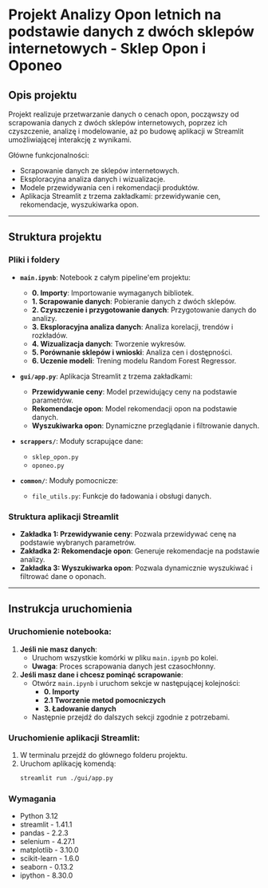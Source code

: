 # Projekt Analizy Opon letnich na podstawie danych z dwóch sklepów internetowych - Sklep Opon i Oponeo

## Opis projektu

Projekt realizuje przetwarzanie danych o cenach opon, począwszy od scrapowania danych z dwóch sklepów internetowych, poprzez ich czyszczenie, analizę i modelowanie, aż po budowę aplikacji w Streamlit umożliwiającej interakcję z wynikami.

Główne funkcjonalności:
- Scrapowanie danych ze sklepów internetowych.
- Eksploracyjna analiza danych i wizualizacje.
- Modele przewidywania cen i rekomendacji produktów.
- Aplikacja Streamlit z trzema zakładkami: przewidywanie cen, rekomendacje, wyszukiwarka opon.

---

## Struktura projektu

### Pliki i foldery
- **`main.ipynb`**: Notebook z całym pipeline'em projektu:
  - **0. Importy**: Importowanie wymaganych bibliotek.
  - **1. Scrapowanie danych**: Pobieranie danych z dwóch sklepów.
  - **2. Czyszczenie i przygotowanie danych**: Przygotowanie danych do analizy.
  - **3. Eksploracyjna analiza danych**: Analiza korelacji, trendów i rozkładów.
  - **4. Wizualizacja danych**: Tworzenie wykresów.
  - **5. Porównanie sklepów i wnioski**: Analiza cen i dostępności.
  - **6. Uczenie modeli**: Trening modelu Random Forest Regressor.

- **`gui/app.py`**: Aplikacja Streamlit z trzema zakładkami:
  - **Przewidywanie ceny**: Model przewidujący ceny na podstawie parametrów.
  - **Rekomendacje opon**: Model rekomendacji opon na podstawie danych.
  - **Wyszukiwarka opon**: Dynamiczne przeglądanie i filtrowanie danych.

- **`scrappers/`**: Moduły scrapujące dane:
  - `sklep_opon.py`
  - `oponeo.py`

- **`common/`**: Moduły pomocnicze:
  - `file_utils.py`: Funkcje do ładowania i obsługi danych.

### Struktura aplikacji Streamlit
- **Zakładka 1: Przewidywanie ceny**: Pozwala przewidywać cenę na podstawie wybranych parametrów.
- **Zakładka 2: Rekomendacje opon**: Generuje rekomendacje na podstawie analizy.
- **Zakładka 3: Wyszukiwarka opon**: Pozwala dynamicznie wyszukiwać i filtrować dane o oponach.

---

## Instrukcja uruchomienia

### Uruchomienie notebooka:
1. **Jeśli nie masz danych**:
   - Uruchom wszystkie komórki w pliku `main.ipynb` po kolei.
   - **Uwaga**: Proces scrapowania danych jest czasochłonny.
2. **Jeśli masz dane i chcesz pominąć scrapowanie**:
   - Otwórz `main.ipynb` i uruchom sekcje w następującej kolejności:
     - **0. Importy**
     - **2.1 Tworzenie metod pomocniczych**
     - **3. Ładowanie danych**
   - Następnie przejdź do dalszych sekcji zgodnie z potrzebami.

### Uruchomienie aplikacji Streamlit:
1. W terminalu przejdź do głównego folderu projektu.
2. Uruchom aplikację komendą:
   ```bash
   streamlit run ./gui/app.py


### Wymagania
- Python 3.12
- streamlit - 1.41.1
- pandas - 2.2.3
- selenium - 4.27.1
- matplotlib - 3.10.0
- scikit-learn - 1.6.0
- seaborn - 0.13.2
- ipython - 8.30.0

